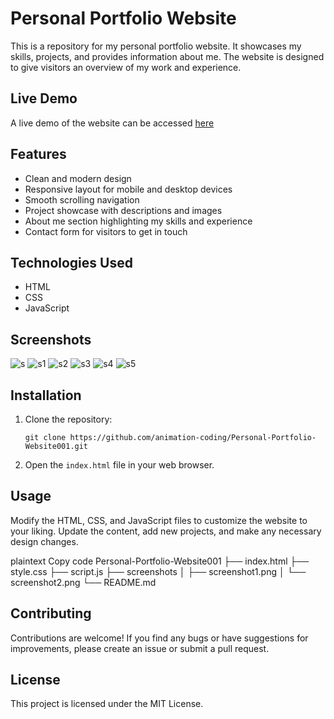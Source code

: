 # Personal Portfolio Website

This is a repository for my personal portfolio website. It showcases my skills, projects, and provides information about me. The website is designed to give visitors an overview of my work and experience.

## Live Demo

A live demo of the website can be accessed [here](https://animation-coding-portfolio.netlify.app/)

## Features

- Clean and modern design
- Responsive layout for mobile and desktop devices
- Smooth scrolling navigation
- Project showcase with descriptions and images
- About me section highlighting my skills and experience
- Contact form for visitors to get in touch

## Technologies Used

- HTML
- CSS
- JavaScript

## Screenshots

![s](https://github.com/Arshdeep-13/Personal-Portfolio-Website001/assets/108752646/4c2ca501-7797-44c2-baa9-cb5032c55f66)
![s1](https://github.com/Arshdeep-13/Personal-Portfolio-Website001/assets/108752646/968d665f-8ccc-4165-ad88-e70683ca7f20)
![s2](https://github.com/Arshdeep-13/Personal-Portfolio-Website001/assets/108752646/cbc1b744-fad0-4ad0-a970-0f8598f9be81)
![s3](https://github.com/Arshdeep-13/Personal-Portfolio-Website001/assets/108752646/c8236b0f-6899-456f-b9ff-6959c7ca4eab)
![s4](https://github.com/Arshdeep-13/Personal-Portfolio-Website001/assets/108752646/1fb06795-60ca-4f76-b441-05177bfc8974)
![s5](https://github.com/Arshdeep-13/Personal-Portfolio-Website001/assets/108752646/66c8bd82-2d5a-4bb5-bc28-295207f24275)


## Installation

1. Clone the repository:

   ```shell
   git clone https://github.com/animation-coding/Personal-Portfolio-Website001.git
   ```
2. Open the `index.html` file in your web browser.

## Usage

Modify the HTML, CSS, and JavaScript files to customize the website to your liking. Update the content, add new projects, and make any necessary design changes.

plaintext
Copy code
Personal-Portfolio-Website001
├── index.html
├── style.css
├── script.js
├── screenshots
│   ├── screenshot1.png
│   └── screenshot2.png
└── README.md

## Contributing

Contributions are welcome! If you find any bugs or have suggestions for improvements, please create an issue or submit a pull request.

## License

This project is licensed under the MIT License.
